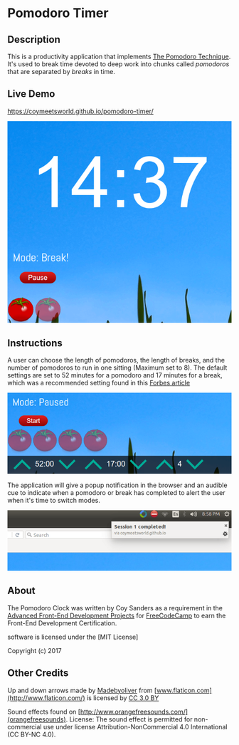 # Pomodoro Timer

## Description

This is a productivity application that implements [The Pomodoro Technique](http://cirillocompany.de/pages/pomodoro-technique). It's used to break time devoted to deep work into chunks called *pomodoros* that are separated by *breaks* in time. 

## Live Demo

https://coymeetsworld.github.io/pomodoro-timer/

<div align="center">
	<img src="images/readme-imgs/front.png" alt="Preview image of the Pomodoro Timer app"/>
</div>

## Instructions

A user can choose the length of pomodoros, the length of breaks, and the number of pomodoros to run in one sitting (Maximum set to 8). The default settings are set to 52 minutes for a pomodoro and 17 minutes for a break, which was a recommended setting found in this [Forbes article](http://www.forbes.com/sites/travisbradberry/2016/06/07/why-the-8-hour-workday-doesnt-work/)

<div align="center">
	<img src="images/readme-imgs/control_panel.png" alt="Preview image of the control panel."/>
</div>

The application will give a popup notification in the browser and an audible cue to indicate when a pomodoro or break has completed to alert the user when it's time to switch modes.

<div align="center">
	<img src="images/readme-imgs/notification.png" alt="Preview image of the notification alert"/>
</div>

## About

The Pomodoro Clock was written by Coy Sanders as a requirement in the [Advanced Front-End Development Projects](https://www.freecodecamp.com/challenges/build-a-pomodoro-clock) for [FreeCodeCamp](http://www.freecodecamp.com) to earn the Front-End Development Certification.

software is licensed under the [MIT License]

Copyright (c) 2017 

## Other Credits

Up and down arrows made by [Madebyoliver](http://www.flaticon.com/authors/madebyoliver) from [www.flaticon.com](http://www.flaticon.com/) is licensed by [CC 3.0 BY](http://creativecommons.org/licenses/by/3.0/)

Sound effects found on [http://www.orangefreesounds.com/](orangefreesounds). License: The sound effect is permitted for non-commercial use under license Attribution-NonCommercial 4.0 International (CC BY-NC 4.0).


